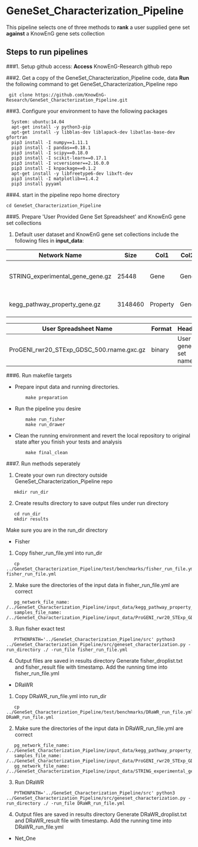 # GeneSet_Characterization_Pipeline
This pipeline selects one of three methods to **rank** a user supplied gene set **against** a KnowEnG gene sets collection

## Steps to run pipelines
###1. Setup github access:
__Access__ KnowEnG-Research github repo

###2. Get a copy of the GeneSet_Characterization_Pipeline code, data
__Run__ the following command to get GeneSet_Characterization_Pipeline repo
```
 git clone https://github.com/KnowEnG-Research/GeneSet_Characterization_Pipeline.git
```
    
###3. Configure your environment to have the following packages
  ```
    System: ubuntu:14.04
    apt-get install -y python3-pip
    apt-get install -y libblas-dev liblapack-dev libatlas-base-dev gfortran
    pip3 install -I numpy==1.11.1
    pip3 install -I pandas==0.18.1 
    pip3 install -I scipy==0.18.0
    pip3 install -I scikit-learn==0.17.1
    pip3 install -I vcversioner==2.16.0.0
    pip3 install -I knpackage==0.1.2
    apt-get install -y libfreetype6-dev libxft-dev 
    pip3 install -I matplotlib==1.4.2
    pip3 install pyyaml
   ```
   
###4. start in the pipeline repo home directory

```
cd GeneSet_Characterization_Pipeline
```

###5. Prepare 'User Provided Gene Set Spreadsheet' and KnowEnG gene set collections
1. Default user dataset and KnowEnG gene set collections include the following files in __input_data__:   

| Network Name                    | Size    | Col1     | Col2    | Col3   | Col4         | Description                            |
| --------------------------------| ------- | -------- | ------- | ------ | ------------ | -------------------------------------- |
| STRING_experimental_gene_gene.gz| 25448   | Gene     | Gene    | Weight | Network Name | Significant protein interaction dataset|
| kegg_pathway_property_gene.gz   | 3148460 | Property | Gene    | Weight | Property Name| Pathway propery dataset                |
    
| User Spreadsheet Name                    | Format  | Header              | Index | Description       |
| ---------------------------------------- | ------- | ------------------- | ----- | ----------------- |
| ProGENI_rwr20_STExp_GDSC_500.rname.gxc.gz| binary  | User gene set names | Gene  | User spread sheet |
 
###6. Run makefile targets
  * Prepare input data and running directories. 
    ```
        make preparation
    ```
    
  * Run the pipeline you desire
    ```
        make run_fisher
        make run_drawer
    ```
    
  * Clean the running environment and revert the local repository to original state after you finish your tests and analysis
    ```
        make final_clean 
    ```
 

###7. Run methods seperately
1. Create your own run directory outside GeneSet_Characterization_Pipeline repo
```
   mkdir run_dir
```
2. Create results directory to save output files under run directory
```
   cd run_dir
   mkdir results
```
Make sure you are in the run_dir directory
  * Fisher
  1. Copy fisher_run_file.yml into run_dir
  ```
     cp ../GeneSet_Characterization_Pipeline/test/benchmarks/fisher_run_file.yml fisher_run_file.yml
  ```
  2. Make sure the directories of the input data in fisher_run_file.yml are correct
  ```
     pg_network_file_name: /../GeneSet_Characterization_Pipeline/input_data/kegg_pathway_property_gene
     samples_file_name: /../GeneSet_Characterization_Pipeline/input_data/ProGENI_rwr20_STExp_GDSC_500.rname.gxc
  ```
  3. Run fisher exact test
  ```
     PYTHONPATH='../GeneSet_Characterization_Pipeline/src' python3 ../GeneSet_Characterization_Pipeline/src/geneset_characterization.py -run_directory ./ -run_file fisher_run_file.yml
  ```
  4. Output files are saved in results directory
     Generate fisher_droplist.txt and fisher_result file with timestamp. Add the running time into fisher_run_file.yml
  * DRaWR 
  1. Copy DRaWR_run_file.yml into run_dir
  ```
     cp ../GeneSet_Characterization_Pipeline/test/benchmarks/DRaWR_run_file.yml DRaWR_run_file.yml
  ```
  2. Make sure the directories of the input data in DRaWR_run_file.yml are correct
  ```
     pg_network_file_name: /../GeneSet_Characterization_Pipeline/input_data/kegg_pathway_property_gene
     samples_file_name: /../GeneSet_Characterization_Pipeline/input_data/ProGENI_rwr20_STExp_GDSC_500.rname.gxc
     gg_network_file_name: /../GeneSet_Characterization_Pipeline/input_data/STRING_experimental_gene_gene
  ```
  3. Run DRaWR
  ```
     PYTHONPATH='../GeneSet_Characterization_Pipeline/src' python3 ../GeneSet_Characterization_Pipeline/src/geneset_characterization.py -run_directory ./ -run_file DRaWR_run_file.yml
  ```
  4. Output files are saved in results directory
     Generate DRaWR_droplist.txt and DRaWR_result file with timestamp. Add the running time into DRaWR_run_file.yml
  * Net_One
